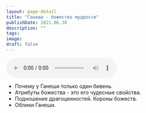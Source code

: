 ```yaml
---
layout: page-detail
title: "Ганеша - божество мудрости"
publishDate: 2021.06.30
description: ""
tags:
image:
draft: false
---
```


<audio title="2021.06.30 - Ганеша - божество мудрости.mp3" src="/upload/iblock/d68/d68c23065e783e4bc912b2143d74c04b.mp3" controls=""></audio>

* Почему у Ганеши только один бивень.
* Атрибуты божества - это его чудесные свойства.
* Подношение драгоценностей. Короны божеств.
* Облики Ганеши.

  
